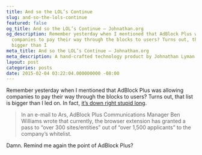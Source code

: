 ```yaml
---
title: And so the LOL’s Continue
slug: and-so-the-lols-continue
featured: false
og_title: And so the LOL’s Continue – Johnathan.org
og_description: Remember yesterday when I mentioned that AdBlock Plus was allowing
  companies to pay their way through the blocks to users? Turns out, that list is
  bigger than I
meta_title: And so the LOL’s Continue – Johnathan.org
meta_description: A hand-crafted technology product by Johnathan Lyman
layout: post
categories: posts
date: 2015-02-04 03:22:04.000000000 -08:00
---
```


Remember yesterday when I mentioned that AdBlock Plus was allowing companies to pay their way through the blocks to users? Turns out, that list is bigger than I led on. In fact, [it’s down right stupid long](http://arstechnica.com/business/2015/02/over-300-businesses-now-whitelisted-on-adblock-plus-10-pay-to-play/).

> In an e-mail to Ars, AdBlock Plus Communications Manager Ben Williams wrote that currently, the browser extension has granted a pass to “over 300 sites/entities” out of “over 1,500 applicants” to the company’s whitelist.

Damn. Remind me again the point of AdBlock Plus?

